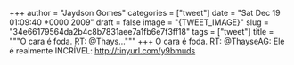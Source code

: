 
+++
author = "Jaydson Gomes"
categories = ["tweet"]
date = "Sat Dec 19 01:09:40 +0000 2009"
draft = false
image = "{TWEET_IMAGE}"
slug = "34e66179564da2b4c8b7831aee7a1fb6e7f3ff18"
tags = ["tweet"]
title = """O cara é foda. RT: @Thays..."""
+++
O cara é foda. RT: @ThayseAG: Ele é realmente INCRÍVEL: http://tinyurl.com/y9bmuds
